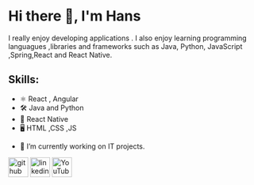 # Hi there 👋, I'm Hans
I really enjoy developing applications . I also enjoy learning programming languagues ,libraries and frameworks such as  Java, Python, JavaScript ,Spring,React and React Native.

## Skills: 
* ⚛ React , Angular
* 🛠 Java and Python
* 📱 React Native
* 🖥 HTML ,CSS ,JS
- 🔭 I’m currently working on IT projects. 

[<img src='https://cdn.jsdelivr.net/npm/simple-icons@3.0.1/icons/github.svg' alt='github' height='40'>](https://github.com/HansFarro)  [<img src='https://cdn.jsdelivr.net/npm/simple-icons@3.0.1/icons/linkedin.svg' alt='linkedin' height='40'>](https://www.linkedin.com/in/hans-farro-castillo-959a52122/)  [<img src='https://cdn.jsdelivr.net/npm/simple-icons@3.0.1/icons/youtube.svg' alt='YouTube' height='40'>](https://www.youtube.com/channel/UCftIUMPYr8YVCmJb3UweoIQ)  
